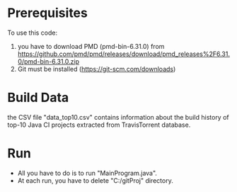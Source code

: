# Prerequisites
To use this code:
1.  you have to download PMD (pmd-bin-6.31.0) from https://github.com/pmd/pmd/releases/download/pmd_releases%2F6.31.0/pmd-bin-6.31.0.zip
2. Git must be installed (https://git-scm.com/downloads)

# Build Data
the CSV file "data_top10.csv" contains information about the build history of top-10 Java CI projects extracted from TravisTorrent database.

# Run
- All you have to do is to run "MainProgram.java".
- At each run, you have to delete "C:/gitProj" directory.


